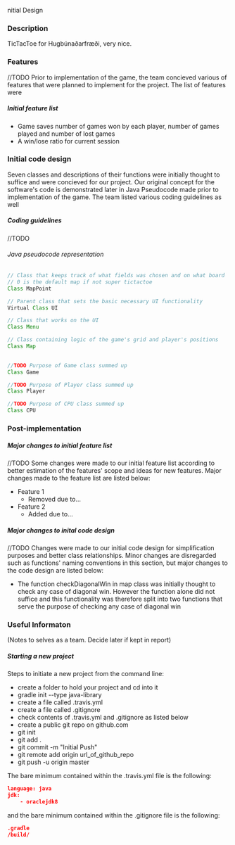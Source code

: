 nitial Design



### Description
TicTacToe for Hugbúnaðarfræði, very nice.



### Features
//TODO Prior to implementation of the game, the team concieved various of features that were planned to implement for the project. The list of features were 

##### Initial feature list

 * Game saves number of games won by each player, number of games played and number of lost games
 * A win/lose ratio for current session



### Initial code design

Seven classes and descriptions of their functions were initially thought to suffice and were concieved for our project. Our original concept for the software's code is demonstrated later in Java Pseudocode made prior to implementation of the game. The team listed various coding guidelines as well 

##### Coding guidelines
//TODO

###### Java pseudocode representation

```java
// Class that keeps track of what fields was chosen and on what board
// 0 is the default map if not super tictactoe
Class MapPoint

```

```java
// Parent class that sets the basic necessary UI functionality
Virtual Class UI

```

```java
// Class that works on the UI
Class Menu

```

```java
// Class containing logic of the game's grid and player's positions
Class Map
	
```

```java
//TODO Purpose of Game class summed up
Class Game

```

```java
//TODO Purpose of Player class summed up
Class Player

```


```java
//TODO Purpose of CPU class summed up
Class CPU

```



### Post-implementation

##### Major changes to initial feature list
//TODO Some changes were made to our initial feature list according to better estimation of the features' scope and ideas for new features. Major changes made to the feature list are listed below:

 * Feature 1
 	* Removed due to...
 * Feature 2
 	 * Added due to...

##### Major changes to inital code design
//TODO Changes were made to our initial code design for simplification purposes and better class relationships. Minor changes are disregarded such as functions' naming conventions in this section, but major changes to the code design are listed below:

* The function checkDiagonalWin in map class was initially thought to check any case of diagonal win. However the function alone did not suffice and this functionality was therefore split into two functions that serve the purpose of checking any case of diagonal win




### Useful Informaton
(Notes to selves as a team. Decide later if kept in report)

##### Starting a new project
Steps to initiate a new project from the command line:
* create a folder to hold your project and cd into it
* gradle init --type java-library
* create a file called .travis.yml
* create a file called .gitignore
* check contents of .travis.yml and .gitignore as listed below
* create a public git repo on github.com
* git init
* git add .
* git commit -m "Initial Push"
* git remote add origin url_of_github_repo
* git push -u origin master

The bare minimum contained within the .travis.yml file is the following:
```json
language: java
jdk:
	- oraclejdk8
```

and the bare minimum contained within the .gitignore file is the following:
```json
.gradle
/build/
```
